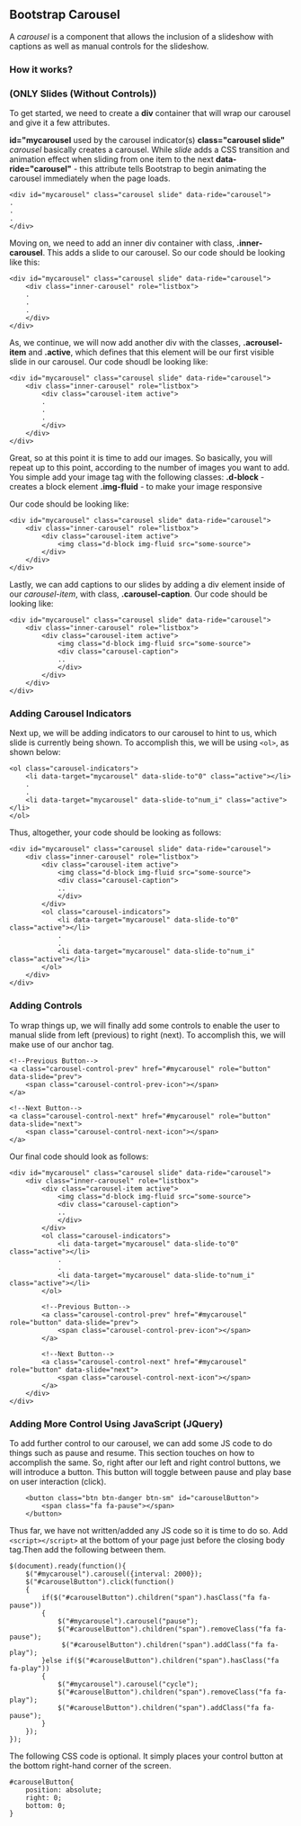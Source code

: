 ## Bootstrap Carousel
A *carousel* is a component that allows the inclusion of a slideshow with captions as well as manual controls for the slideshow.

### How it works?
### (ONLY Slides (Without Controls))
To get started, we need to create a **div** container that will wrap our carousel and give it a few attributes.

**id="mycarousel** used by the carousel indicator(s)
**class="carousel slide"** *carousel* basically creates a carousel. While *slide* adds a CSS transition and animation effect when sliding from one item to the next
**data-ride="carousel"** - this attribute tells Bootstrap to begin animating the carousel immediately when the page loads. 

```
<div id="mycarousel" class="carousel slide" data-ride="carousel">
.
.
.
</div>
```
Moving on, we need to add an inner div container with class, **.inner-carousel**. This adds a slide to our carousel. So our code should be looking like this:

```
<div id="mycarousel" class="carousel slide" data-ride="carousel">
    <div class="inner-carousel" role="listbox">
    .
    .
    .
    </div>
</div>
```
As, we continue, we will now add another div with the classes, **.acrousel-item** and **.active**, which defines that this element will be our first visible slide in our carousel. Our code shoudl be looking like:
```
<div id="mycarousel" class="carousel slide" data-ride="carousel">
    <div class="inner-carousel" role="listbox">
        <div class="carousel-item active">
        .
        .
        .
        </div>
    </div>
</div>
```
Great, so at this point it is time to add our images. So basically, you will repeat up to this point, according to the number of images you want to add. You simple add your image tag with the following classes:
**.d-block** - creates a block element
**.img-fluid** - to make your image responsive

Our code should be looking like:
```
<div id="mycarousel" class="carousel slide" data-ride="carousel">
    <div class="inner-carousel" role="listbox">
        <div class="carousel-item active">
            <img class="d-block img-fluid src="some-source">
        </div>
    </div>
</div>
```
Lastly, we can add captions to our slides by adding a div element inside of our *carousel-item*, with class, **.carousel-caption**. Our code should be looking like:
```
<div id="mycarousel" class="carousel slide" data-ride="carousel">
    <div class="inner-carousel" role="listbox">
        <div class="carousel-item active">
            <img class="d-block img-fluid src="some-source">
            <div class="carousel-caption">
            ..
            </div>
        </div>
    </div>
</div>
```
### Adding Carousel Indicators
Next up, we will be adding indicators to our carousel to hint to us, which slide is currently being shown. To accomplish this, we will be using `<ol>`, as shown below:
```
<ol class="carousel-indicators">
    <li data-target="mycarousel" data-slide-to"0" class="active"></li>
    .
    .
    <li data-target="mycarousel" data-slide-to"num_i" class="active"></li>
</ol>
```
Thus, altogether, your code should be looking as follows:

```
<div id="mycarousel" class="carousel slide" data-ride="carousel">
    <div class="inner-carousel" role="listbox">
        <div class="carousel-item active">
            <img class="d-block img-fluid src="some-source">
            <div class="carousel-caption">
            ..
            </div>
        </div>
        <ol class="carousel-indicators">
            <li data-target="mycarousel" data-slide-to"0" class="active"></li>
            .
            .
            <li data-target="mycarousel" data-slide-to"num_i" class="active"></li>
        </ol>
    </div>
</div>
```

### Adding Controls 
To wrap things up, we will finally add some controls to enable the user to manual slide from left (previous) to right (next). To accomplish this, we will make use of our anchor tag.

```
<!--Previous Button-->
<a class="carousel-control-prev" href="#mycarousel" role="button" data-slide="prev">
    <span class="carousel-control-prev-icon"></span>
</a>

<!--Next Button-->
<a class="carousel-control-next" href="#mycarousel" role="button" data-slide="next">
    <span class="carousel-control-next-icon"></span>
</a>
```

Our final code should look as follows:
```
<div id="mycarousel" class="carousel slide" data-ride="carousel">
    <div class="inner-carousel" role="listbox">
        <div class="carousel-item active">
            <img class="d-block img-fluid src="some-source">
            <div class="carousel-caption">
            ..
            </div>
        </div>
        <ol class="carousel-indicators">
            <li data-target="mycarousel" data-slide-to"0" class="active"></li>
            .
            .
            <li data-target="mycarousel" data-slide-to"num_i" class="active"></li>
        </ol>

        <!--Previous Button-->
        <a class="carousel-control-prev" href="#mycarousel" role="button" data-slide="prev">
            <span class="carousel-control-prev-icon"></span>
        </a>

        <!--Next Button-->
        <a class="carousel-control-next" href="#mycarousel" role="button" data-slide="next">
            <span class="carousel-control-next-icon"></span>
        </a>
    </div>
</div>
```

### Adding More Control Using JavaScript (JQuery)
To add further control to our carousel, we can add some JS code to do things such as pause and resume. This section touches on how to accomplish the same.
So, right after our left and right control buttons, we will introduce a button. This button will toggle between pause and play base on user interaction (click).
```
    <button class="btn btn-danger btn-sm" id="carouselButton">
        <span class="fa fa-pause"></span>
    </button>
```
Thus far, we have not written/added any JS code so it is time to do so. Add `<script></script>` at the bottom of your page just before the closing body tag.Then add the following between them.
```
$(document).ready(function(){
    $("#mycarousel").carousel({interval: 2000});
    $("#carouselButton").click(function()
    {
        if($("#carouselButton").children("span").hasClass("fa fa-pause"))
        {
            $("#mycarousel").carousel("pause");
            $("#carouselButton").children("span").removeClass("fa fa-pause");
             $("#carouselButton").children("span").addClass("fa fa-play");
        }else if($("#carouselButton").children("span").hasClass("fa fa-play"))
        {
            $("#mycarousel").carousel("cycle");
            $("#carouselButton").children("span").removeClass("fa fa-play");
            $("#carouselButton").children("span").addClass("fa fa-pause");
        }
    });
});
```

The following CSS code is optional. It simply places your control button at the bottom right-hand corner of the screen.
```
#carouselButton{
    position: absolute;
    right: 0;
    bottom: 0;
}
```